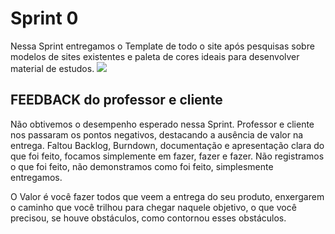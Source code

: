 # Sprint 0
Nessa Sprint entregamos o Template de todo o site após pesquisas sobre modelos de sites existentes e paleta de cores ideais para desenvolver material de estudos.
![](https://github.com/cpusfatec/cpusfatec/blob/master/Sprint%200/cpu01_1_original.jpg)


## FEEDBACK do professor e cliente
Não obtivemos o desempenho esperado nessa Sprint. Professor e cliente nos passaram os pontos negativos, destacando a ausência de valor na entrega.
Faltou Backlog, Burndown, documentação e apresentação clara do que foi feito, focamos simplemente em fazer, fazer e fazer. Não registramos o que foi feito, não demonstramos como foi feito, simplesmente entregamos.

O Valor é você fazer todos que veem a entrega do seu produto, enxergarem o caminho que você trilhou para chegar naquele objetivo, o que você precisou, se houve obstáculos, como contornou esses obstáculos.
